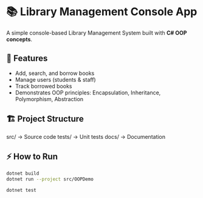 ﻿# 📚 Library Management Console App

A simple console-based Library Management System built with **C# OOP concepts**.

## 🚀 Features
- Add, search, and borrow books
- Manage users (students & staff)
- Track borrowed books
- Demonstrates OOP principles: Encapsulation, Inheritance, Polymorphism, Abstraction

## 🏗️ Project Structure
src/ → Source code
tests/ → Unit tests
docs/ → Documentation


## ⚡ How to Run
```bash
dotnet build
dotnet run --project src/OOPDemo

dotnet test
